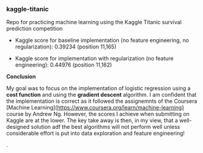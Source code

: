 ### kaggle-titanic

Repo for practicing machine learning using the Kaggle Titanic survival prediction competition

* Kaggle score for baseline implementation (no feature engineering, no regularization): 0.39234 (position 11,165)

* Kaggle score for implementation with regularization (no feature engineering): 0.44976 (position 11,162)


**Conclusion**

My goal was to focus on the implementation of logistic regression using
a **cost function** and using the **gradient descent** algorithm.
I am confident that the implementation is correct as it followed the assignemnts of the
Coursera [Machine Learning](https://www.coursera.org/learn/machine-learning} course by Andrew Ng.
However, the scores I achieve when submitting on Kaggle are at the lower. The key take away is then, in my view,
that a well-designed solution adf the best algorithms will not perform well unless
considerable effort is put into data exploration and feature engineering!

.

